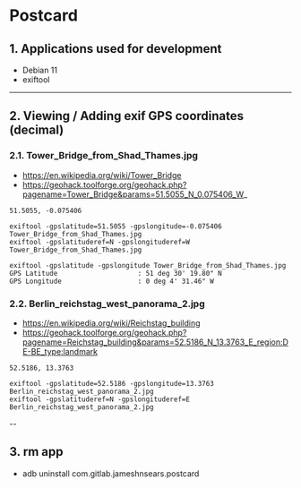 # Postcard

## 1. Applications used for development

* Debian 11
* exiftool

---

## 2. Viewing / Adding exif GPS coordinates (decimal)

### 2.1. Tower_Bridge_from_Shad_Thames.jpg

* https://en.wikipedia.org/wiki/Tower_Bridge
* https://geohack.toolforge.org/geohack.php?pagename=Tower_Bridge&params=51.5055_N_0.075406_W_

```text
51.5055, -0.075406

exiftool -gpslatitude=51.5055 -gpslongitude=-0.075406 Tower_Bridge_from_Shad_Thames.jpg
exiftool -gpslatituderef=N -gpslongituderef=W Tower_Bridge_from_Shad_Thames.jpg

exiftool -gpslatitude -gpslongitude Tower_Bridge_from_Shad_Thames.jpg
GPS Latitude                    : 51 deg 30' 19.80" N
GPS Longitude                   : 0 deg 4' 31.46" W
```

### 2.2. Berlin_reichstag_west_panorama_2.jpg

* https://en.wikipedia.org/wiki/Reichstag_building
* https://geohack.toolforge.org/geohack.php?pagename=Reichstag_building&params=52.5186_N_13.3763_E_region:DE-BE_type:landmark

```text
52.5186, 13.3763

exiftool -gpslatitude=52.5186 -gpslongitude=13.3763 Berlin_reichstag_west_panorama_2.jpg
exiftool -gpslatituderef=N -gpslongituderef=E Berlin_reichstag_west_panorama_2.jpg
```

--

## 3. rm app

* adb uninstall com.gitlab.jameshnsears.postcard

